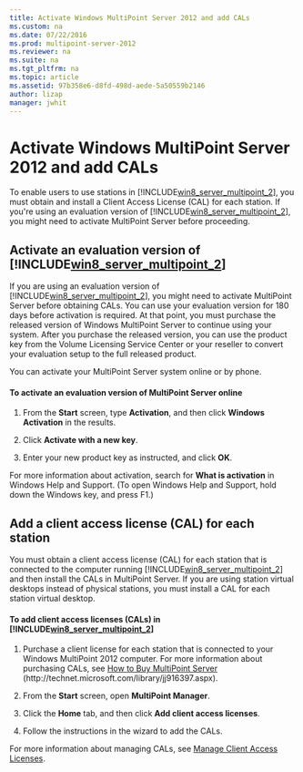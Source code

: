 ```yaml
---
title: Activate Windows MultiPoint Server 2012 and add CALs
ms.custom: na
ms.date: 07/22/2016
ms.prod: multipoint-server-2012
ms.reviewer: na
ms.suite: na
ms.tgt_pltfrm: na
ms.topic: article
ms.assetid: 97b358e6-d8fd-498d-aede-5a50559b2146
author: lizap
manager: jwhit
---
```

# Activate Windows MultiPoint Server 2012 and add CALs
To enable users to use stations in [!INCLUDE[win8_server_multipoint_2](../../../compute/remote-desktop-services/multipoint-1/includes/win8_server_multipoint_2_md.md)], you must obtain and install a Client Access License \(CAL\) for each station. If you're using an evaluation version of [!INCLUDE[win8_server_multipoint_2](../../../compute/remote-desktop-services/multipoint-1/includes/win8_server_multipoint_2_md.md)], you might need to activate MultiPoint Server before proceeding.  
  
## Activate an evaluation version of [!INCLUDE[win8_server_multipoint_2](../../../compute/remote-desktop-services/multipoint-1/includes/win8_server_multipoint_2_md.md)]  
If you are using an evaluation version of [!INCLUDE[win8_server_multipoint_2](../../../compute/remote-desktop-services/multipoint-1/includes/win8_server_multipoint_2_md.md)], you might need to activate MultiPoint Server before obtaining CALs. You can use your evaluation version for 180 days before activation is required. At that point, you must purchase the released version of Windows MultiPoint Server to continue using your system. After you purchase the released version, you can use the product key from the Volume Licensing Service Center or your reseller to convert your evaluation setup to the full released product.  
  
You can activate your MultiPoint Server system online or by phone.  
  
#### To activate an evaluation version of MultiPoint Server online  
  
1.  From the **Start** screen, type **Activation**, and then click **Windows Activation** in the results.  
  
2.  Click **Activate with a new key**.  
  
3.  Enter your new product key as instructed, and click **OK**.  
  
For more information about activation, search for **What is activation** in Windows Help and Support. \(To open Windows Help and Support, hold down the Windows key, and press F1.\)  
  
## Add a client access license \(CAL\) for each station  
You must obtain a client access license \(CAL\) for each station that is connected to the computer running [!INCLUDE[win8_server_multipoint_2](../../../compute/remote-desktop-services/multipoint-1/includes/win8_server_multipoint_2_md.md)] and then install the CALs in MultiPoint Server. If you are using station virtual desktops instead of physical stations, you must install a CAL for each station virtual desktop.  
  
#### To add client access licenses \(CALs\) in [!INCLUDE[win8_server_multipoint_2](../../../compute/remote-desktop-services/multipoint-1/includes/win8_server_multipoint_2_md.md)]  
  
1.  Purchase a client license for each station that is connected to your Windows MultiPoint 2012 computer. For more information about purchasing CALs, see [How to Buy MultiPoint Server](../../../compute/remote-desktop-services/multipoint-1/How-to-Buy-MultiPoint-Server.md) \(http:\/\/technet.microsoft.com\/library\/jj916397.aspx\).  
  
2.  From the **Start** screen, open **MultiPoint Manager**.  
  
3.  Click the **Home** tab, and then click **Add client access licenses**.  
  
4.  Follow the instructions in the wizard to add the CALs.  
  
For more information about managing CALs, see [Manage Client Access Licenses](../../../compute/remote-desktop-services/multipoint-2/Manage-Client-Access-Licenses.md).
  
